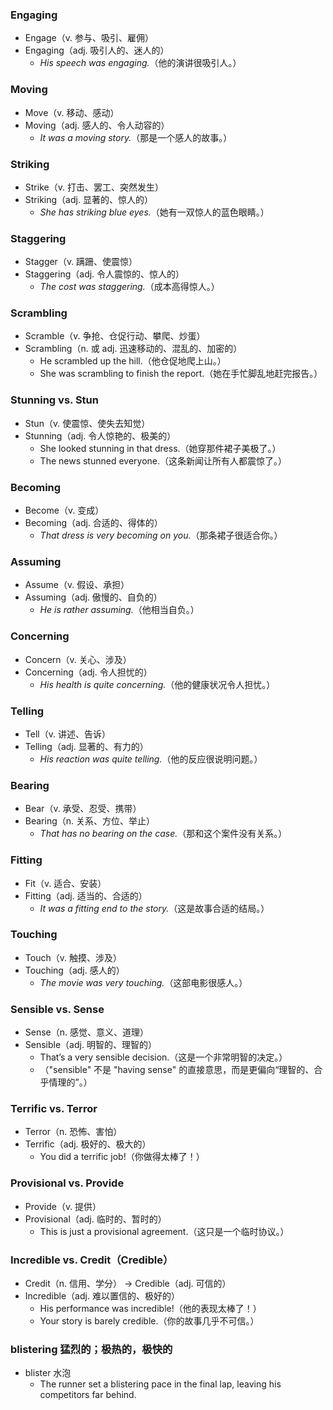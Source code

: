 ###  Engaging  
- Engage（v. 参与、吸引、雇佣）  
- Engaging（adj. 吸引人的、迷人的）  
  - *His speech was engaging.*（他的演讲很吸引人。）  

###  Moving  
- Move（v. 移动、感动）  
- Moving（adj. 感人的、令人动容的）  
  - *It was a moving story.*（那是一个感人的故事。）  

###  Striking  
- Strike（v. 打击、罢工、突然发生）  
- Striking（adj. 显著的、惊人的）  
  - *She has striking blue eyes.*（她有一双惊人的蓝色眼睛。）  

###  Staggering  
- Stagger（v. 蹒跚、使震惊）  
- Staggering（adj. 令人震惊的、惊人的）  
  - *The cost was staggering.*（成本高得惊人。）  

### Scrambling
- Scramble（v. 争抢、仓促行动、攀爬、炒蛋）
- Scrambling（n. 或 adj. 迅速移动的、混乱的、加密的）
  - He scrambled up the hill.（他仓促地爬上山。）
  - She was scrambling to finish the report.（她在手忙脚乱地赶完报告。）

### Stunning vs. Stun
- Stun（v. 使震惊、使失去知觉）
- Stunning（adj. 令人惊艳的、极美的）
  - She looked stunning in that dress.（她穿那件裙子美极了。）
  - The news stunned everyone.（这条新闻让所有人都震惊了。）

###  Becoming  
- Become（v. 变成）  
- Becoming（adj. 合适的、得体的）  
  - *That dress is very becoming on you.*（那条裙子很适合你。）  

###  Assuming  
- Assume（v. 假设、承担）  
- Assuming（adj. 傲慢的、自负的）  
  - *He is rather assuming.*（他相当自负。）  

###  Concerning  
- Concern（v. 关心、涉及）  
- Concerning（adj. 令人担忧的）  
  - *His health is quite concerning.*（他的健康状况令人担忧。）  


###  Telling  
- Tell（v. 讲述、告诉）  
- Telling（adj. 显著的、有力的）  
  - *His reaction was quite telling.*（他的反应很说明问题。）  

###  Bearing  
- Bear（v. 承受、忍受、携带）  
- Bearing（n. 关系、方位、举止）  
  - *That has no bearing on the case.*（那和这个案件没有关系。）  

###  Fitting  
- Fit（v. 适合、安装）  
- Fitting（adj. 适当的、合适的）  
  - *It was a fitting end to the story.*（这是故事合适的结局。）  

###  Touching  
- Touch（v. 触摸、涉及）  
- Touching（adj. 感人的）  
  - *The movie was very touching.*（这部电影很感人。）  

### Sensible vs. Sense
- Sense（n. 感觉、意义、道理）
- Sensible（adj. 明智的、理智的）
  - That’s a very sensible decision.（这是一个非常明智的决定。）
  - （"sensible" 不是 "having sense" 的直接意思，而是更偏向“理智的、合乎情理的”。）

### Terrific vs. Terror
- Terror（n. 恐怖、害怕）
- Terrific（adj. 极好的、极大的）
  - You did a terrific job!（你做得太棒了！）

### Provisional vs. Provide
- Provide（v. 提供）
- Provisional（adj. 临时的、暂时的）
  - This is just a provisional agreement.（这只是一个临时协议。）

### Incredible vs. Credit（Credible）
- Credit（n. 信用、学分） → Credible（adj. 可信的）
- Incredible（adj. 难以置信的、极好的）
  - His performance was incredible!（他的表现太棒了！）
  - Your story is barely credible.（你的故事几乎不可信。）

### blistering 猛烈的；极热的，极快的
- blister 水泡
  - The runner set a blistering pace in the final lap, leaving his competitors far behind.
